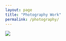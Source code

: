 ```yaml
---
layout: page
title: "Photography Work"
permalink: /photography/
---
```


![](https://flic.kr/p/2kutM14)
